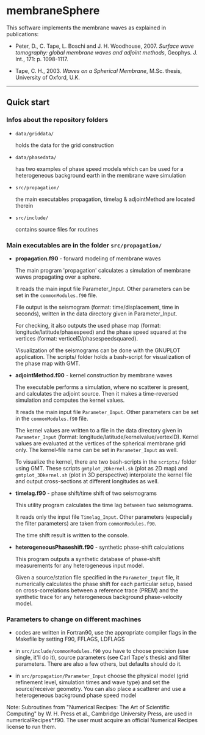 
# membraneSphere

This software implements the membrane waves as explained in publications:

* Peter, D., C. Tape, L. Boschi and J. H. Woodhouse, 2007.
  *Surface wave tomography: global membrane waves and adjoint methods*,
  Geophys. J. Int., 171: p. 1098-1117.

* Tape, C. H., 2003.
  *Waves on a Spherical Membrane*,
  M.Sc. thesis, University of Oxford, U.K.

---

## Quick start

### Infos about the repository folders

- `data/griddata/`

    holds the data for the grid construction

- `data/phasedata/`

    has two examples of phase speed models which can be used for a heterogeneous
    background earth in the membrane wave simulation

- `src/propagation/`

    the main executables propagation, timelag & adjointMethod are located therein

- `src/include/`

    contains source files for routines



### Main executables are in the folder `src/propagation/`

* **propagation.f90**  -  forward modeling of membrane waves

    The main program 'propagation' calculates a simulation of membrane waves
    propagating over a sphere.

    It reads the main input file Parameter_Input. Other parameters can be set
    in the `commonModules.f90` file.

    File output is the seismogram
    (format: time/displacement, time in seconds),
    written in the data directory given in Parameter_Input.

    For checking, it also outputs the used phase map
    (format: longitude/latitude/phasespeed)
    and the phase speed squared at the vertices
    (format: verticeID/phasespeedsquared).

    Visualization of the seismograms can be done with the GNUPLOT application.
    The scripts/ folder holds a bash-script for visualization of the
    phase map with GMT.


* **adjointMethod.f90**  -  kernel construction by membrane waves

    The executable performs a simulation, where no scatterer is present,
    and calculates the adjoint source.
    Then it makes a time-reversed simulation and computes the kernel values.

    It reads the main input file `Parameter_Input`. Other parameters can be set
    in the `commonModules.f90` file.

    The kernel values are written to a file in the data directory given in `Parameter_Input`
    (format: longitude/latitude/kernelvalue/vertexID).
    Kernel values are evaluated at the vertices of the spherical membrane grid only.
    The kernel-file name can be set in `Parameter_Input` as well.

    To visualize the kernel, there are two bash-scripts in the `scripts/` folder
    using GMT. These scripts `gmtplot_2Dkernel.sh` (plot as 2D map) and
    `gmtplot_3Dkernel.sh` (plot in 3D perspective) interpolate the kernel file
    and output cross-sections at different longitudes as well.


* **timelag.f90**  -  phase shift/time shift of two seismograms

    This utility program calculates the time lag between two seismograms.

    It reads only the input file `Timelag_Input`. Other parameters (especially
    the filter parameters) are taken from `commonModules.f90`.

    The time shift result is written to the console.

* **heterogeneousPhaseshift.f90** - synthetic phase-shift calculations

    This program outputs a synthetic database of phase-shift measurements
    for any heterogeneous input model.

    Given a source/station file specified in the `Parameter_Input` file,
    it numerically calculates the phase shift
    for each particular setup, based on cross-correlations between a
    reference trace (PREM) and the synthetic trace for any heterogeneous
    background phase-velocity model.


### Parameters to change on different machines

- codes are written in Fortran90, use the appropriate compiler flags
  in the Makefile by setting F90, FFLAGS, LDFLAGS

- in `src/include/commonModules.f90` you have to choose precision (use single,
  it'll do it), source parameters (see Carl Tape's thesis) and filter parameters.
  There are also a few others, but defaults should do it.

- in `src/propagation/Parameter_Input` choose the physical model (grid refinement level,
  simulation times and wave type) and set the source/receiver geometry.
  You can also place a scatterer and use a heterogeneous background phase
  speed model



Note: Subroutines from "Numerical Recipes: The Art of Scientific Computing"
      by W. H. Press et al., Cambridge University Press, are used in
      numericalRecipes*.f90. The user must acquire an official
      Numerical Recipes license to run them.
